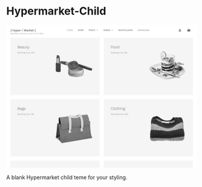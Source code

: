 # Hypermarket-Child

![Hypermarket WordPress Child Theme](screenshot.jpg)

A blank Hypermarket child teme for your styling.

